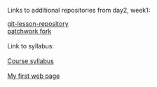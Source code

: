 Links to additional repositories from day2, week1:

[git-lesson-repository](https://github.com/Gascoine56/git-lesson-repository)
<br>
[patchwork fork](https://github.com/Gascoine56/patchwork)
<br>
<br>
Link to syllabus:
<br>
<br>
[Course syllabus](https://github.com/green-fox-academy/prg-spears-syllabus)
<br>
<br>
[My first web page](https://github.com/Gascoine56/My-first-web)
